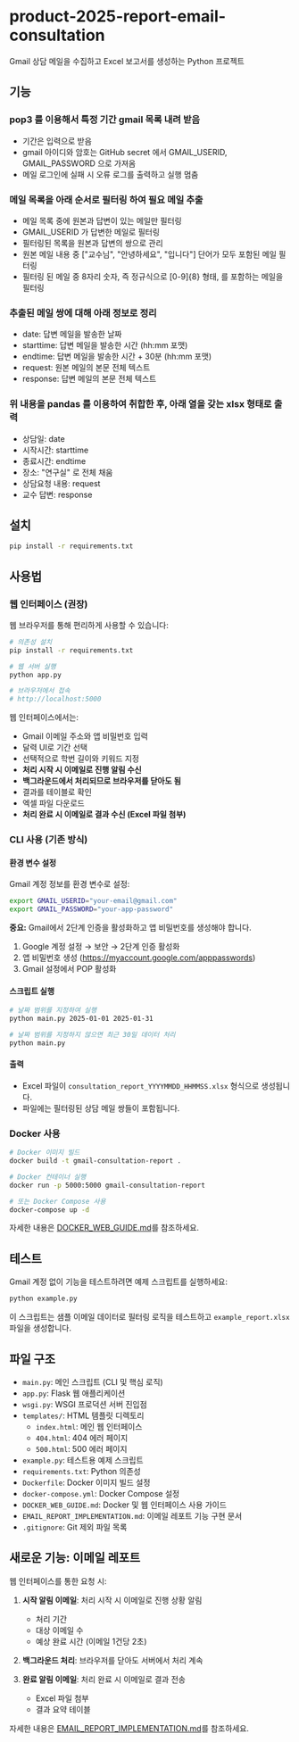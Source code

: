# product-2025-report-email-consultation

Gmail 상담 메일을 수집하고 Excel 보고서를 생성하는 Python 프로젝트

## 기능

### pop3 를 이용해서 특정 기간 gmail 목록 내려 받음
- 기간은 입력으로 받음
- gmail 아이디와 암호는 GitHub secret 에서 GMAIL_USERID, GMAIL_PASSWORD 으로 가져옴
- 메일 로그인에 실패 시 오류 로그를 출력하고 실행 멈춤

### 메일 목록을 아래 순서로 필터링 하여 필요 메일 추출
- 메일 목록 중에 원본과 답변이 있는 메일만 필터링
- GMAIL_USERID 가 답변한 메일로 필터링
- 필터링된 목록을 원본과 답변의 쌍으로 관리
- 원본 메일 내용 중 ["교수님", "안녕하세요", "입니다"] 단어가 모두 포함된 메일 필터링
- 필터링 된 메일 중 8자리 숫자, 즉 정규식으로 [0-9]{8} 형태, 를 포함하는 메일을 필터링

### 추출된 메일 쌍에 대해 아래 정보로 정리
- date: 답변 메일을 발송한 날짜
- starttime: 답변 메일을 발송한 시간 (hh:mm 포맷)
- endtime: 답변 메일을 발송한 시간 + 30분 (hh:mm 포맷)
- request: 원본 메일의 본문 전체 텍스트
- response: 답변 메일의 본문 전체 텍스트

### 위 내용을 pandas 를 이용하여 취합한 후, 아래 열을 갖는 xlsx 형태로 출력
- 상담일: date
- 시작시간: starttime
- 종료시간: endtime
- 장소: "연구실" 로 전체 채움
- 상담요청 내용: request
- 교수 답변: response

## 설치

```bash
pip install -r requirements.txt
```

## 사용법

### 웹 인터페이스 (권장)

웹 브라우저를 통해 편리하게 사용할 수 있습니다:

```bash
# 의존성 설치
pip install -r requirements.txt

# 웹 서버 실행
python app.py

# 브라우저에서 접속
# http://localhost:5000
```

웹 인터페이스에서는:
- Gmail 이메일 주소와 앱 비밀번호 입력
- 달력 UI로 기간 선택
- 선택적으로 학번 길이와 키워드 지정
- **처리 시작 시 이메일로 진행 알림 수신**
- **백그라운드에서 처리되므로 브라우저를 닫아도 됨**
- 결과를 테이블로 확인
- 엑셀 파일 다운로드
- **처리 완료 시 이메일로 결과 수신 (Excel 파일 첨부)**

### CLI 사용 (기존 방식)

#### 환경 변수 설정

Gmail 계정 정보를 환경 변수로 설정:

```bash
export GMAIL_USERID="your-email@gmail.com"
export GMAIL_PASSWORD="your-app-password"
```

**중요:** Gmail에서 2단계 인증을 활성화하고 앱 비밀번호를 생성해야 합니다.
1. Google 계정 설정 → 보안 → 2단계 인증 활성화
2. 앱 비밀번호 생성 (https://myaccount.google.com/apppasswords)
3. Gmail 설정에서 POP 활성화

#### 스크립트 실행

```bash
# 날짜 범위를 지정하여 실행
python main.py 2025-01-01 2025-01-31

# 날짜 범위를 지정하지 않으면 최근 30일 데이터 처리
python main.py
```

#### 출력

- Excel 파일이 `consultation_report_YYYYMMDD_HHMMSS.xlsx` 형식으로 생성됩니다.
- 파일에는 필터링된 상담 메일 쌍들이 포함됩니다.

### Docker 사용

```bash
# Docker 이미지 빌드
docker build -t gmail-consultation-report .

# Docker 컨테이너 실행
docker run -p 5000:5000 gmail-consultation-report

# 또는 Docker Compose 사용
docker-compose up -d
```

자세한 내용은 [DOCKER_WEB_GUIDE.md](DOCKER_WEB_GUIDE.md)를 참조하세요.

## 테스트

Gmail 계정 없이 기능을 테스트하려면 예제 스크립트를 실행하세요:

```bash
python example.py
```

이 스크립트는 샘플 이메일 데이터로 필터링 로직을 테스트하고 `example_report.xlsx` 파일을 생성합니다.

## 파일 구조

- `main.py`: 메인 스크립트 (CLI 및 핵심 로직)
- `app.py`: Flask 웹 애플리케이션
- `wsgi.py`: WSGI 프로덕션 서버 진입점
- `templates/`: HTML 템플릿 디렉토리
  - `index.html`: 메인 웹 인터페이스
  - `404.html`: 404 에러 페이지
  - `500.html`: 500 에러 페이지
- `example.py`: 테스트용 예제 스크립트
- `requirements.txt`: Python 의존성
- `Dockerfile`: Docker 이미지 빌드 설정
- `docker-compose.yml`: Docker Compose 설정
- `DOCKER_WEB_GUIDE.md`: Docker 및 웹 인터페이스 사용 가이드
- `EMAIL_REPORT_IMPLEMENTATION.md`: 이메일 레포트 기능 구현 문서
- `.gitignore`: Git 제외 파일 목록

## 새로운 기능: 이메일 레포트

웹 인터페이스를 통한 요청 시:

1. **시작 알림 이메일**: 처리 시작 시 이메일로 진행 상황 알림
   - 처리 기간
   - 대상 이메일 수
   - 예상 완료 시간 (이메일 1건당 2초)

2. **백그라운드 처리**: 브라우저를 닫아도 서버에서 처리 계속

3. **완료 알림 이메일**: 처리 완료 시 이메일로 결과 전송
   - Excel 파일 첨부
   - 결과 요약 테이블

자세한 내용은 [EMAIL_REPORT_IMPLEMENTATION.md](EMAIL_REPORT_IMPLEMENTATION.md)를 참조하세요.